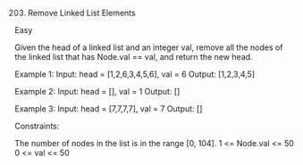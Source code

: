 203. Remove Linked List Elements

Easy

Given the head of a linked list and an integer val, remove all the nodes of the linked list that has Node.val == val, and return the new head.

 

Example 1:
Input: head = [1,2,6,3,4,5,6], val = 6
Output: [1,2,3,4,5]


Example 2:
Input: head = [], val = 1
Output: []

Example 3:
Input: head = [7,7,7,7], val = 7
Output: []
 

Constraints:

The number of nodes in the list is in the range [0, 104].
1 <= Node.val <= 50
0 <= val <= 50
